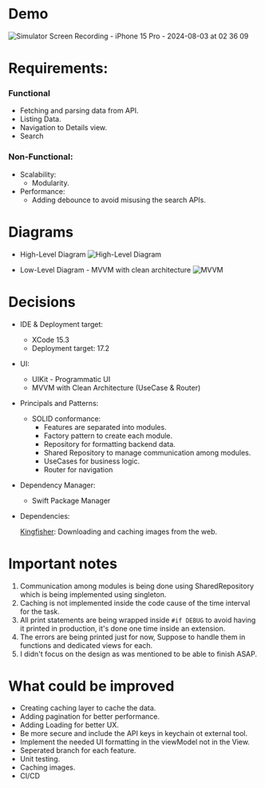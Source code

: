 # Demo

![Simulator Screen Recording - iPhone 15 Pro - 2024-08-03 at 02 36 09](https://github.com/user-attachments/assets/fb9fabd7-0be8-48ff-8106-e51d63484ca3)

# Requirements:
### Functional
  - Fetching and parsing data from API.
  - Listing Data.
  - Navigation to Details view.
  - Search
    
### Non-Functional:
- Scalability:
  - Modularity.
- Performance:
  - Adding debounce to avoid misusing the search APIs.
 
# Diagrams
 - High-Level Diagram
   ![High-Level Diagram](https://github.com/user-attachments/assets/9056c4e0-25a6-48b5-8cce-3986c665d519)

    
- Low-Level Diagram - MVVM with clean architecture
  ![MVVM](https://github.com/user-attachments/assets/e3aa535c-68d8-42d5-b66e-e8b982671a26)



# Decisions

- IDE & Deployment target:
  - XCode 15.3
  - Deployment target: 17.2
    
- UI:
  - UIKit - Programmatic UI
  - MVVM with Clean Architecture (UseCase & Router)

- Principals and Patterns:
  - SOLID conformance:
    - Features are separated into modules.
    - Factory pattern to create each module.
    - Repository for formatting backend data.
    - Shared Repository to manage communication among modules.
    - UseCases for business logic.
    - Router for navigation

- Dependency Manager:
  - Swift Package Manager

- Dependencies:
  
  [Kingfisher](https://github.com/onevcat/Kingfisher): Downloading and caching images from the web.

# Important notes
1. Communication among modules is being done using SharedRepository which is being implemented using singleton.
2. Caching is not implemented inside the code cause of the time interval for the task.
3. All print statements are being wrapped inside `#if DEBUG` to avoid having it printed in production, it's done one time inside an extension.
4. The errors are being printed just for now, Suppose to handle them in functions and dedicated views for each.
5. I didn't focus on the design as was mentioned to be able to finish ASAP.
   
# What could be improved
- Creating caching layer to cache the data.
- Adding pagination for better performance.
- Adding Loading for better UX.
- Be more secure and include the API keys in keychain ot external tool.
- Implement the needed UI formatting in the viewModel not in the View.
- Seperated branch for each feature.
- Unit testing.
- Caching images.
- CI/CD

